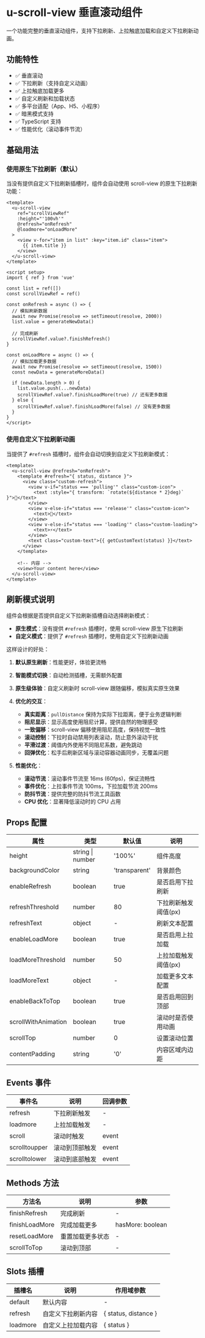 # u-scroll-view 垂直滚动组件

一个功能完整的垂直滚动组件，支持下拉刷新、上拉触底加载和自定义下拉刷新动画。

## 功能特性

- ✅ 垂直滚动
- ✅ 下拉刷新（支持自定义动画）
- ✅ 上拉触底加载更多
- ✅ 自定义刷新和加载状态
- ✅ 多平台适配（App、H5、小程序）
- ✅ 暗黑模式支持
- ✅ TypeScript 支持
- ✅ 性能优化（滚动事件节流）

## 基础用法

### 使用原生下拉刷新（默认）

当没有提供自定义下拉刷新插槽时，组件会自动使用 scroll-view 的原生下拉刷新功能：

```vue
<template>
  <u-scroll-view
    ref="scrollViewRef"
    :height="'100vh'"
    @refresh="onRefresh"
    @loadmore="onLoadMore"
  >
    <view v-for="item in list" :key="item.id" class="item">
      {{ item.title }}
    </view>
  </u-scroll-view>
</template>

<script setup>
import { ref } from 'vue'

const list = ref([])
const scrollViewRef = ref()

const onRefresh = async () => {
  // 模拟刷新数据
  await new Promise(resolve => setTimeout(resolve, 2000))
  list.value = generateNewData()

  // 完成刷新
  scrollViewRef.value?.finishRefresh()
}

const onLoadMore = async () => {
  // 模拟加载更多数据
  await new Promise(resolve => setTimeout(resolve, 1500))
  const newData = generateMoreData()

  if (newData.length > 0) {
    list.value.push(...newData)
    scrollViewRef.value?.finishLoadMore(true) // 还有更多数据
  } else {
    scrollViewRef.value?.finishLoadMore(false) // 没有更多数据
  }
}
</script>
```

### 使用自定义下拉刷新动画

当提供了 `#refresh` 插槽时，组件会自动切换到自定义下拉刷新模式：

```vue
<template>
  <u-scroll-view @refresh="onRefresh">
    <template #refresh="{ status, distance }">
      <view class="custom-refresh">
        <view v-if="status === 'pulling'" class="custom-icon">
          <text :style="{ transform: `rotate(${distance * 2}deg)` }">🔄</text>
        </view>
        <view v-else-if="status === 'release'" class="custom-icon">
          <text>🚀</text>
        </view>
        <view v-else-if="status === 'loading'" class="custom-loading">
          <text>⚡</text>
        </view>
        <text class="custom-text">{{ getCustomText(status) }}</text>
      </view>
    </template>

    <!-- 内容 -->
    <view>Your content here</view>
  </u-scroll-view>
</template>
```

## 刷新模式说明

组件会根据是否提供自定义下拉刷新插槽自动选择刷新模式：

- **原生模式**：没有提供 `#refresh` 插槽时，使用 scroll-view 原生下拉刷新
- **自定义模式**：提供了 `#refresh` 插槽时，使用自定义下拉刷新动画

这样设计的好处：

1. **默认原生刷新**：性能更好，体验更流畅
2. **智能模式切换**：自动检测插槽，无需额外配置
3. **原生级体验**：自定义刷新时 scroll-view 跟随偏移，模拟真实原生效果
4. **优化的交互**：

   - **真实距离**：`pullDistance` 保持为实际下拉距离，便于业务逻辑判断
   - **阻尼显示**：显示高度使用阻尼计算，提供自然的物理感受
   - **一致偏移**：scroll-view 偏移使用阻尼高度，保持视觉一致性
   - **滚动控制**：下拉时自动禁用列表滚动，防止意外滚动干扰
   - **平滑过渡**：阈值内外使用不同阻尼系数，避免跳动
   - **回弹优化**：松手后刷新区域与滚动容器动画同步，无覆盖问题

5. **性能优化**：
   - **滚动节流**：滚动事件节流至 16ms (60fps)，保证流畅性
   - **事件优化**：上拉事件节流 100ms，下拉加载节流 200ms
   - **防抖节流**：提供完整的防抖节流工具函数
   - **CPU 优化**：显著降低滚动时的 CPU 占用

## Props 配置

| 属性                | 类型             | 默认值        | 说明                 |
| ------------------- | ---------------- | ------------- | -------------------- |
| height              | string \| number | '100%'        | 组件高度             |
| backgroundColor     | string           | 'transparent' | 背景颜色             |
| enableRefresh       | boolean          | true          | 是否启用下拉刷新     |
| refreshThreshold    | number           | 80            | 下拉刷新触发阈值(px) |
| refreshText         | object           | -             | 刷新文本配置         |
| enableLoadMore      | boolean          | true          | 是否启用上拉加载     |
| loadMoreThreshold   | number           | 50            | 上拉加载触发阈值(px) |
| loadMoreText        | object           | -             | 加载更多文本配置     |
| enableBackToTop     | boolean          | true          | 是否启用回到顶部     |
| scrollWithAnimation | boolean          | true          | 滚动时是否使用动画   |
| scrollTop           | number           | 0             | 设置滚动位置         |
| contentPadding      | string           | '0'           | 内容区域内边距       |

## Events 事件

| 事件名        | 说明           | 回调参数 |
| ------------- | -------------- | -------- |
| refresh       | 下拉刷新触发   | -        |
| loadmore      | 上拉加载触发   | -        |
| scroll        | 滚动时触发     | event    |
| scrolltoupper | 滚动到顶部触发 | event    |
| scrolltolower | 滚动到底部触发 | event    |

## Methods 方法

| 方法名         | 说明             | 参数             |
| -------------- | ---------------- | ---------------- |
| finishRefresh  | 完成刷新         | -                |
| finishLoadMore | 完成加载更多     | hasMore: boolean |
| resetLoadMore  | 重置加载更多状态 | -                |
| scrollToTop    | 滚动到顶部       | -                |

## Slots 插槽

| 插槽名   | 说明               | 作用域参数           |
| -------- | ------------------ | -------------------- |
| default  | 默认内容           | -                    |
| refresh  | 自定义下拉刷新内容 | { status, distance } |
| loadmore | 自定义上拉加载内容 | { status }           |

